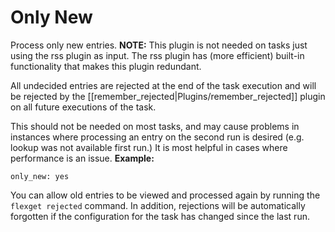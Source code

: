 # Only New

Process only new entries.
**NOTE:** This plugin is not needed on tasks just using the rss plugin as input. The rss plugin has (more efficient) built-in functionality that makes this plugin redundant.

All undecided entries are rejected at the end of the task execution and will be rejected by the [[remember_rejected|Plugins/remember_rejected]] plugin on all future executions of the task.

This should not be needed on most tasks, and may cause problems in instances where processing an entry on the second run is desired (e.g. lookup was not available first run.) It is most helpful in cases where performance is an issue.
**Example:**


    only_new: yes


You can allow old entries to be viewed and processed again by running the `flexget rejected` command. In addition, rejections will be automatically forgotten if the configuration for the task has changed since the last run.

